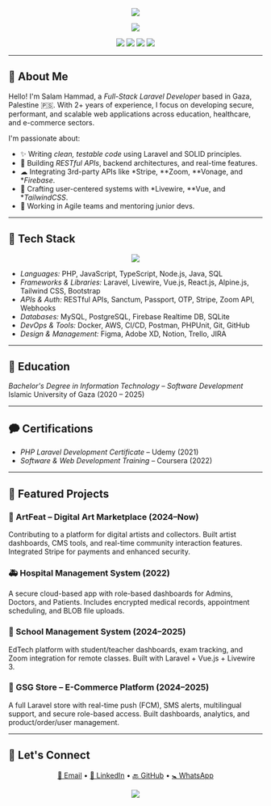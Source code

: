 <p align="center">
  <img src="https://capsule-render.vercel.app/api?type=waving&color=8B5CF6&height=200&section=header&text=Salam%20Hammad&fontSize=45&fontColor=ffffff&animation=twinkling" />
</p>

<p align="center">
  <img src="https://readme-typing-svg.demolab.com?font=Fira+Code&weight=500&size=22&pause=1000&center=true&vCenter=true&width=450&lines=Full-Stack+Laravel+Developer;API+Integrator+%7C+Backend+Engineer;Open+Source+Contributor+%7C+2%2B+Years+Experience" />
</p>

<p align="center">
  <a href="mailto:salamhammad2003@gmail.com"><img src="https://img.shields.io/badge/Email-salamhammad2003@gmail.com-8B5CF6?style=flat-square&logo=gmail"></a>
  <a href="https://linkedin.com/in/salam-hammad-9b8327278"><img src="https://img.shields.io/badge/LinkedIn-SalamHammad-0A66C2?style=flat-square&logo=linkedin"></a>
  <a href="https://github.com/salam-hammad"><img src="https://img.shields.io/badge/GitHub-salam--hammad-333?style=flat-square&logo=github"></a>
  <a href="https://wa.me/972594797932"><img src="https://img.shields.io/badge/WhatsApp-Message-25D366?style=flat-square&logo=whatsapp"></a>
</p>

---

## 🧠 About Me

Hello! I'm Salam Hammad, a *Full-Stack Laravel Developer* based in Gaza, Palestine 🇵🇸. With 2+ years of experience, I focus on developing secure, performant, and scalable web applications across education, healthcare, and e-commerce sectors.

I'm passionate about:

- ✨ Writing *clean, testable code* using Laravel and SOLID principles.
- 🚀 Building *RESTful APIs*, backend architectures, and real-time features.
- ☁ Integrating 3rd-party APIs like *Stripe, **Zoom, **Vonage, and **Firebase*.
- 🧱 Crafting user-centered systems with *Livewire, **Vue, and **TailwindCSS*.
- 🤝 Working in Agile teams and mentoring junior devs.

---

## 🚀 Tech Stack

<p align="center">
  <img src="https://skillicons.dev/icons?i=php,laravel,vue,react,tailwind,docker,js,ts,nodejs,mysql,postgres,firebase,java,py,html,css&perline=9" />
</p>

- *Languages:* PHP, JavaScript, TypeScript, Node.js, Java, SQL  
- *Frameworks & Libraries:* Laravel, Livewire, Vue.js, React.js, Alpine.js, Tailwind CSS, Bootstrap  
- *APIs & Auth:* RESTful APIs, Sanctum, Passport, OTP, Stripe, Zoom API, Webhooks  
- *Databases:* MySQL, PostgreSQL, Firebase Realtime DB, SQLite  
- *DevOps & Tools:* Docker, AWS, CI/CD, Postman, PHPUnit, Git, GitHub  
- *Design & Management:* Figma, Adobe XD, Notion, Trello, JIRA  

---

## 📆 Education

*Bachelor's Degree in Information Technology – Software Development*  
Islamic University of Gaza (2020 – 2025)

---

## 🗭 Certifications

- *PHP Laravel Development Certificate* – Udemy (2021)
- *Software & Web Development Training* – Coursera (2022)

---

## 📆 Featured Projects

### 💼 ArtFeat – Digital Art Marketplace (2024–Now)
Contributing to a platform for digital artists and collectors. Built artist dashboards, CMS tools, and real-time community interaction features. Integrated Stripe for payments and enhanced security.

### 🚑 Hospital Management System (2022)
A secure cloud-based app with role-based dashboards for Admins, Doctors, and Patients. Includes encrypted medical records, appointment scheduling, and BLOB file uploads.

### 🏫 School Management System (2024–2025)
EdTech platform with student/teacher dashboards, exam tracking, and Zoom integration for remote classes. Built with Laravel + Vue.js + Livewire 3.

### 📅 GSG Store – E-Commerce Platform (2024–2025)
A full Laravel store with real-time push (FCM), SMS alerts, multilingual support, and secure role-based access. Built dashboards, analytics, and product/order/user management.

---

## 📢 Let's Connect

<p align="center">
  <a href="mailto:salamhammad2003@gmail.com">📩 Email</a> • 
  <a href="https://linkedin.com/in/salam-hammad-9b8327278">🔗 LinkedIn</a> • 
  <a href="https://github.com/salam-hammad">🔙 GitHub</a> • 
  <a href="https://wa.me/972594797932">🚼 WhatsApp</a>
</p>

<p align="center">
  <img src="https://capsule-render.vercel.app/api?type=waving&color=0:8B5CF6,100:A78BFA&height=120&section=footer" />
</p>
